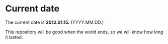 # Current date

The current date is **2012.01.15.** (YYYY.MM.DD.)

This repository will be good when the world ends, so we will know how long it lasted.